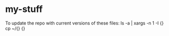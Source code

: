 # my-stuff

To update the repo with current versions of these files:
ls -a | xargs -n 1 -I {} cp ~/{} {}
